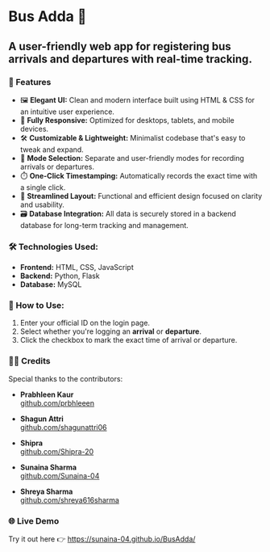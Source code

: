 # Bus Adda 🚏

## A user-friendly web app for registering bus arrivals and departures with real-time tracking.

### 🌟 Features

- 🖼️ **Elegant UI:** Clean and modern interface built using HTML & CSS for an intuitive user experience.  
- 🚀 **Fully Responsive:** Optimized for desktops, tablets, and mobile devices.  
- 🛠️ **Customizable & Lightweight:** Minimalist codebase that's easy to tweak and expand.  
- 🔀 **Mode Selection:** Separate and user-friendly modes for recording arrivals or departures.  
- ⏱️ **One-Click Timestamping:** Automatically records the exact time with a single click.  
- 🧼 **Streamlined Layout:** Functional and efficient design focused on clarity and usability.  
- 🗃️ **Database Integration:** All data is securely stored in a backend database for long-term tracking and management.

### 🛠️ Technologies Used:

- **Frontend:** HTML, CSS, JavaScript
- **Backend:**  Python, Flask
- **Database:**  MySQL

### 📌 How to Use:
1. Enter your official ID on the login page.
2. Select whether you're logging an **arrival** or **departure**.
3. Click the checkbox to mark the exact time of arrival or departure.


### 👩‍💻 Credits
Special thanks to the contributors:

- **Prabhleen Kaur**  
  [github.com/prbhleeen](https://github.com/prbhleeen)
  
- **Shagun Attri**  
  [github.com/shagunattri06](https://github.com/shagunattri06)
  
- **Shipra**  
  [github.com/Shipra-20](https://github.com/Shipra-20)
  
- **Sunaina Sharma**  
  [github.com/Sunaina-04](https://github.com/Sunaina-04)
  
- **Shreya Sharma**  
  [github.com/shreya616sharma](https://github.com/shreya616sharma)

### 🌐 Live Demo

Try it out here 👉 https://sunaina-04.github.io/BusAdda/

